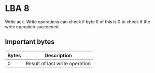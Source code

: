 # LBA 8

Write ack. Write operations can check if byte 0 of this is 0 to check
if the write operation succeeded.

## Important bytes

|Bytes | Description|
|--- | --- |
| 0 | Result of last write operation

